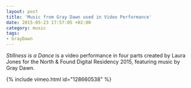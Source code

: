 ```yaml
---
layout: post
title: 'Music from Gray Dawn used in Video Performance'
date: 2015-05-23 17:57:05 +02:00
category: music
tags:
- GrayDawn
---
```

*Stillness is a Dance* is a video performance in four parts created by Laura Jones for the North & Found Digital Residency 2015, featuring music by Gray Dawn.

{% include vimeo.html id="128660538" %}
